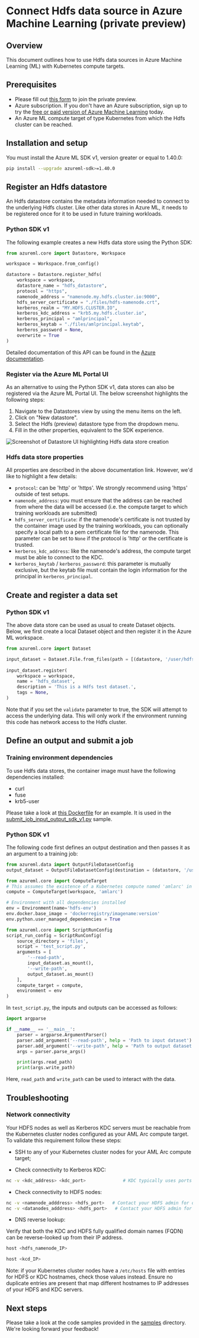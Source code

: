 # Connect Hdfs data source in Azure Machine Learning (private preview)

## Overview

This document outlines how to use Hdfs data sources in Azure Machine Learning (ML) with Kubernetes compute targets.

## Prerequisites

* Please fill out [this form](https://forms.office.com/r/xd0tzYSDEE) to join the private preview.
* Azure subscription. If you don't have an Azure subscription, sign up to try the [free or paid version of Azure Machine Learning](https://azure.microsoft.com/free/) today.
* An Azure ML compute target of type Kubernetes from which the Hdfs cluster can be reached.

## Installation and setup

You must install the Azure ML SDK v1, version greater or equal to 1.40.0:
```bash
pip install --upgrade azureml-sdk>=1.40.0
```

## Register an Hdfs datastore

An Hdfs datastore contains the metadata information needed to connect to the underlying Hdfs cluster.  Like other data stores in Azure ML, it needs to be registered once
for it to be used in future training workloads.

### Python SDK v1

The following example creates a new Hdfs data store using the Python SDK:

```python
from azureml.core import Datastore, Workspace

workspace = Workspace.from_config()

datastore = Datastore.register_hdfs(
    workspace = workspace,
    datastore_name = "hdfs_datastore",
    protocol = "https",
    namenode_address = "namenode.my.hdfs.cluster.io:9000",
    hdfs_server_certificate = "./files/hdfs-namenode.crt",
    kerberos_realm = "MY.HDFS.CLUSTER.IO",
    kerberos_kdc_address = "krb5.my.hdfs.cluster.io",
    kerberos_principal = "amlprincipal",
    kerberos_keytab = "./files/amlprincipal.keytab",
    kerberos_password = None,
    overwrite = True
)
```

Detailed documentation of this API can be found in the [Azure documentation](https://docs.microsoft.com/en-us/python/api/azureml-core/azureml.core.datastore.datastore?view=azure-ml-py#azureml-core-datastore-datastore-register-hdfs).

### Register via the Azure ML Portal UI

As an alternative to using the Python SDK v1, data stores can also be registered via the Azure ML Portal UI.  The below screenshot highlights the following steps:
1. Navigate to the Datastores view by using the menu items on the left.
2. Click on "New datastore".
3. Select the Hdfs (preview) datastore type from the dropdown menu.
4. Fill in the other properties, equivalent to the SDK experience.

![Screenshot of Datastore UI highlighting Hdfs data store creation](./media/hdfs_datastore_ui.png)

### Hdfs data store properties

All properties are described in the above documentation link.  However, we'd like to highlight a few details:
* `protocol`: can be 'http' or 'https'.  We strongly recommend using 'https' outside of test setups.
* `namenode_address`: you must ensure that the address can be reached from where the data will be accessed (i.e. the compute target to which training workloads are submitted)
* `hdfs_server_certificate`: if the namenode's certificate is not trusted by the container image used by the training workloads, you can optionally specify a local path to a pem certificate file for the namenode.  This parameter can be set to `None`
  if the protocol is 'http' or the certificate is trusted.
* `kerberos_kdc_address`: like the namenode's address, the compute target must be able to connect to the KDC.
* `kerberos_keytab` / `kerberos_password`: this parameter is mutually exclusive, but the keytab file must contain the login information for the principal in `kerberos_principal`. 

## Create and register a data set

### Python SDK v1

The above data store can be used as usual to create Dataset objects.  Below, we first create a local Dataset object and then register it in the Azure ML workspace.

```python
from azureml.core import Dataset

input_dataset = Dataset.File.from_files(path = [(datastore, '/user/hdfs')], validate = False)
        
input_dataset.register(
    workspace = workspace,
    name = 'hdfs_dataset',
    description = 'This is a Hdfs test dataset.',
    tags = None,
)
```

Note that if you set the `validate` parameter to true, the SDK will attempt to access the underlying data.  This will only work if the environment running this code has network access to the Hdfs cluster.

## Define an output and submit a job

### Training environment dependencies

To use Hdfs data stores, the container image must have the following dependencies installed:
* curl
* fuse
* krb5-user

Please take a look at [this Dockerfile](./samples/files/Dockerfile) for an example.  It is used in the [submit_job_input_output_sdk_v1.py](./samples/submit_job_input_output_sdk_v1.py) sample.

### Python SDK v1

The following code first defines an output destination and then passes it as an argument to a training job:

```python
from azureml.data import OutputFileDatasetConfig
output_dataset = OutputFileDatasetConfig(destination = (datastore, '/user/hdfs/my_output'))

from azureml.core import ComputeTarget
# This assumes the existence of a Kubernetes compute named 'amlarc' in the workspace
compute = ComputeTarget(workspace, 'amlarc')

# Environment with all dependencies installed
env = Environment(name='hdfs-env')
env.docker.base_image = 'dockerregistry/imagename:version'
env.python.user_managed_dependencies = True

from azureml.core import ScriptRunConfig
script_run_config = ScriptRunConfig(
    source_directory = 'files',
    script = 'test_script.py',
    arguments = [
        '--read-path',
        input_dataset.as_mount(),
        '--write-path',
        output_dataset.as_mount()
    ],
    compute_target = compute,
    environment = env
)
```

In `test_script.py`, the inputs and outputs can be accessed as follows:

```python
import argparse

if __name__ == '__main__':
    parser = argparse.ArgumentParser()
    parser.add_argument('--read-path', help = 'Path to input dataset')
    parser.add_argument('--write-path', help = 'Path to output dataset')
    args = parser.parse_args()

    print(args.read_path)
    print(args.write_path)
```

Here, `read_path` and `write_path` can be used to interact with the data.


## Troubleshooting

### Network connectivity

Your HDFS nodes as well as Kerberos KDC servers must be reachable from the Kubernetes cluster nodes configured as your AML Arc compute target. To validate this requirement
follow these steps:

* SSH to any of your Kubernetes cluster nodes for your AML Arc compute target;

* Check connectivity to Kerberos KDC:
```bash
nc -v <kdc_address> <kdc_port>              # KDC typically uses ports 88 or 750 (this can also be found in /etc/krb5kdc/kdc.conf file on your KDC server)
```

* Check connectivity to HDFS nodes:
```bash
nc -v <namenode_adddress> <hdfs_port>   # Contact your HDFS admin for details about HDFS ports
nc -v <datanodes_adddress> <hdfs_port>   # Contact your HDFS admin for details about HDFS ports
```

* DNS reverse lookup:

Verify that both the KDC and HDFS fully qualified domain names (FQDN) can be reverse-looked up from their IP address.

```bash
host <hdfs_namenode_IP>

host <kcd_IP>
```

Note: if your Kubernetes cluster nodes have a `/etc/hosts` file with entries for HDFS or KDC hostnames, check those values instead. Ensure no duplicate entries are present that map different hostnames to IP addresses of your HDFS and KDC servers.


## Next steps

Please take a look at the code samples provided in the [samples](./samples) directory.  We're looking forward your feedback!
